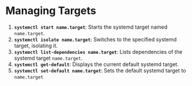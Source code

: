 # Managing Targets

1. **`systemctl start name.target`**: Starts the systemd target named `name.target`.
2. **`systemctl isolate name.target`**: Switches to the specified systemd target, isolating it.
3. **`systemctl list-dependencies name.target`**: Lists dependencies of the systemd target `name.target`.
4. **`systemctl get-default`**: Displays the current default systemd target.
5. **`systemctl set-default name.target`**: Sets the default systemd target to `name.target`

